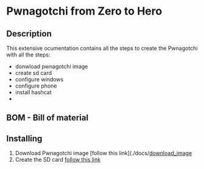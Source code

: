 # Pwnagotchi from Zero to Hero

## Description

This extensive ocumentation contains all the steps to create the Pwnagotchi with all the steps:
- donwload pwnagotchi image
- create sd card
- configure windows
- configure phone
- install hashcat
- 

## BOM - Bill of material




## Installing 

1. Download Pwnagotchi image [follow this link](./docs/[download_image](docsdownload_image/README.md)
2. Create the SD card [follow this link](./docs/sd/README.md)